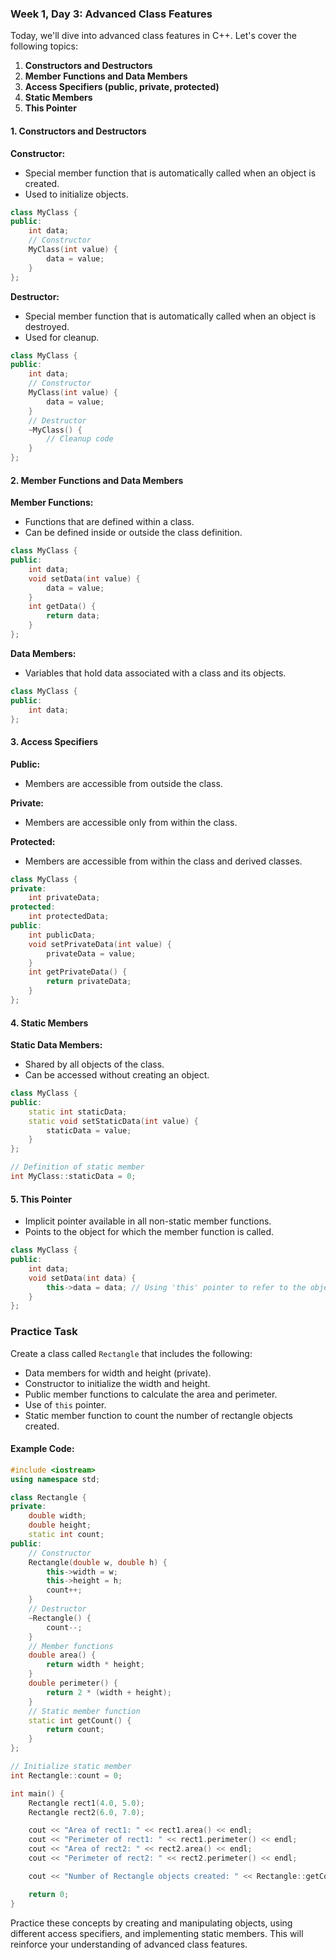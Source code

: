 ### Week 1, Day 3: Advanced Class Features

Today, we'll dive into advanced class features in C++. Let's cover the following topics:

1. **Constructors and Destructors**
2. **Member Functions and Data Members**
3. **Access Specifiers (public, private, protected)**
4. **Static Members**
5. **This Pointer**

#### 1. Constructors and Destructors

**Constructor:**
- Special member function that is automatically called when an object is created.
- Used to initialize objects.

```cpp
class MyClass {
public:
    int data;
    // Constructor
    MyClass(int value) {
        data = value;
    }
};
```

**Destructor:**
- Special member function that is automatically called when an object is destroyed.
- Used for cleanup.

```cpp
class MyClass {
public:
    int data;
    // Constructor
    MyClass(int value) {
        data = value;
    }
    // Destructor
    ~MyClass() {
        // Cleanup code
    }
};
```

#### 2. Member Functions and Data Members

**Member Functions:**
- Functions that are defined within a class.
- Can be defined inside or outside the class definition.

```cpp
class MyClass {
public:
    int data;
    void setData(int value) {
        data = value;
    }
    int getData() {
        return data;
    }
};
```

**Data Members:**
- Variables that hold data associated with a class and its objects.

```cpp
class MyClass {
public:
    int data;
};
```

#### 3. Access Specifiers

**Public:**
- Members are accessible from outside the class.

**Private:**
- Members are accessible only from within the class.

**Protected:**
- Members are accessible from within the class and derived classes.

```cpp
class MyClass {
private:
    int privateData;
protected:
    int protectedData;
public:
    int publicData;
    void setPrivateData(int value) {
        privateData = value;
    }
    int getPrivateData() {
        return privateData;
    }
};
```

#### 4. Static Members

**Static Data Members:**
- Shared by all objects of the class.
- Can be accessed without creating an object.

```cpp
class MyClass {
public:
    static int staticData;
    static void setStaticData(int value) {
        staticData = value;
    }
};

// Definition of static member
int MyClass::staticData = 0;
```

#### 5. This Pointer

- Implicit pointer available in all non-static member functions.
- Points to the object for which the member function is called.

```cpp
class MyClass {
public:
    int data;
    void setData(int data) {
        this->data = data; // Using 'this' pointer to refer to the object's data member
    }
};
```

### Practice Task

Create a class called `Rectangle` that includes the following:
- Data members for width and height (private).
- Constructor to initialize the width and height.
- Public member functions to calculate the area and perimeter.
- Use of `this` pointer.
- Static member function to count the number of rectangle objects created.

#### Example Code:

```cpp
#include <iostream>
using namespace std;

class Rectangle {
private:
    double width;
    double height;
    static int count;
public:
    // Constructor
    Rectangle(double w, double h) {
        this->width = w;
        this->height = h;
        count++;
    }
    // Destructor
    ~Rectangle() {
        count--;
    }
    // Member functions
    double area() {
        return width * height;
    }
    double perimeter() {
        return 2 * (width + height);
    }
    // Static member function
    static int getCount() {
        return count;
    }
};

// Initialize static member
int Rectangle::count = 0;

int main() {
    Rectangle rect1(4.0, 5.0);
    Rectangle rect2(6.0, 7.0);

    cout << "Area of rect1: " << rect1.area() << endl;
    cout << "Perimeter of rect1: " << rect1.perimeter() << endl;
    cout << "Area of rect2: " << rect2.area() << endl;
    cout << "Perimeter of rect2: " << rect2.perimeter() << endl;

    cout << "Number of Rectangle objects created: " << Rectangle::getCount() << endl;

    return 0;
}
```

Practice these concepts by creating and manipulating objects, using different access specifiers, and implementing static members. This will reinforce your understanding of advanced class features.